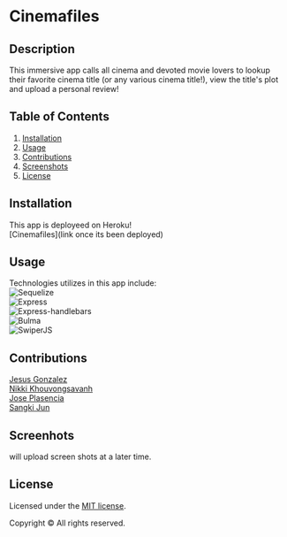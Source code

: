 # Cinemafiles
  
## Description
  This immersive app calls all cinema and devoted movie lovers to lookup their favorite cinema title (or any various cinema title!), view the title's plot and upload a personal review!
  
## Table of Contents
  1. [Installation](#installation)
  2. [Usage](#usage)
  3. [Contributions](#contributions)
  4. [Screenshots](#license)
  5. [License](#license)


  
## Installation
  This app is deployeed on Heroku!<br>
  [Cinemafiles](link once its been deployed)
  
## Usage 
Technologies utilizes in this app include: <br>
![Sequelize](https://img.shields.io/badge/-Sequelize-black?style=flat-square&logo=sequelize)<br>
![Express](https://img.shields.io/badge/-Express-black?style=flat-square&logo=express)<br>
![Express-handlebars](https://img.shields.io/badge/-Expresshandlebars-black?style=flat-square&logo=expresshandlebars)<br>
![Bulma](https://img.shields.io/badge/-Bulma-black?style=flat-square&logo=bulma)<br>
![SwiperJS](https://img.shields.io/badge/-Swiperjs-black?style=flat-square&logo=swiperjs)<br>



## Contributions
[Jesus Gonzalez](https://github.com/jesusgonzalez05)<br>
[Nikki Khouvongsavanh](https://github.com/nikkikhou)<br>
[Jose Plasencia](https://github.com/Josejpd3)<br>
[Sangki Jun](https://github.com/sangki810)<br>



 
## Screenhots
will upload screen shots at a later time.
 


## License
Licensed under the [MIT license](https://choosealicense.com/licenses/MIT/).

Copyright &copy; All rights reserved. 
